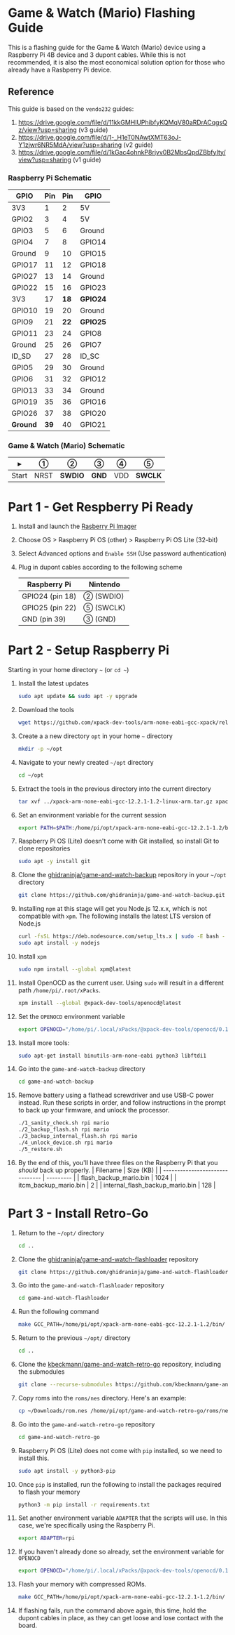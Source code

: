 # Game & Watch (Mario) Flashing Guide
This is a flashing guide for the Game & Watch (Mario) device using a Raspberry Pi 4B device and 3 dupont cables.
While this is not recommended, it is also the most economical solution option for those who already have a Rasbperry Pi device.

## Reference
This guide is based on the `vendo232` guides:
1. https://drive.google.com/file/d/11kkGMHlUPhibfyKQMqV80aRDrACqgsQz/view?usp=sharing (v3 guide)
2. https://drive.google.com/file/d/1-_H1eT0NAwtXMT63oJ-Y1zjwr6NR5MdA/view?usp=sharing (v2 guide)
3. https://drive.google.com/file/d/1kGac4ohnkP8rjvv0B2MbsQpdZBbfyIty/view?usp=sharing (v1 guide)

### Raspberry Pi Schematic

| GPIO   | Pin | Pin | GPIO   |
|--------|-----|-----|--------|
| 3V3    | 1   | 2   | 5V     |
| GPIO2  | 3   | 4   | 5V     |
| GPIO3  | 5   | 6   | Ground |
| GPIO4  | 7   | 8   | GPIO14 |
| Ground | 9   | 10  | GPIO15 |
| GPIO17 | 11  | 12  | GPIO18 |
| GPIO27 | 13  | 14  | Ground |
| GPIO22 | 15  | 16  | GPIO23 |
| 3V3    | 17  | **18**  | **GPIO24** |
| GPIO10 | 19  | 20  | Ground |
| GPIO9  | 21  | **22**  | **GPIO25** |
| GPIO11 | 23  | 24  | GPIO8  |
| Ground | 25  | 26  | GPIO7  |
| ID_SD  | 27  | 28  | ID_SC  |
| GPIO5  | 29  | 30  | Ground |
| GPIO6  | 31  | 32  | GPIO12 |
| GPIO13 | 33  | 34  | Ground |
| GPIO19 | 35  | 36  | GPIO16 |
| GPIO26 | 37  | 38  | GPIO20 |
| **Ground** | **39**  | 40  | GPIO21 |

### Game & Watch (Mario) Schematic

| ▸     | ①    | **②**     | **③**   | ④   | **⑤**     |
| ----- | ---- | --------- | ------- | --- | --------- |
| Start | NRST | **SWDIO** | **GND** | VDD | **SWCLK** |

# Part 1 - Get Respberry Pi Ready
1. Install and launch the [Rasberry Pi Imager](https://www.raspberrypi.com/software/)
2. Choose OS > Raspberry Pi OS (other) > Raspberry Pi OS Lite (32-bit)
3. Select Advanced options and `Enable SSH` (Use password authentication)
4. Plug in dupont cables according to the following scheme

   | Raspberry Pi    | Nintendo  |
   | --------------- | --------- |
   | GPIO24 (pin 18) | ② (SWDIO) |
   | GPIO25 (pin 22) | ⑤ (SWCLK) |
   | GND (pin 39)    | ③ (GND)   |
   

# Part 2 - Setup Raspberry Pi

Starting in your home directory `~` (or `cd ~`)

1. Install the latest updates 
   ```bash
   sudo apt update && sudo apt -y upgrade
   ```
2. Download the tools
   ```bash
   wget https://github.com/xpack-dev-tools/arm-none-eabi-gcc-xpack/releases/download/v12.2.1-1.2/xpack-arm-none-eabi-gcc-12.2.1-1.2-linux-arm.tar.gz
   ```
3. Create a a new directory `opt` in your home `~` directory
   ```bash
   mkdir -p ~/opt
   ```
4. Navigate to your newly created `~/opt` directory
   ```bash
   cd ~/opt
   ```
5. Extract the tools in the previous directory into the current directory
   ```bash
   tar xvf ../xpack-arm-none-eabi-gcc-12.2.1-1.2-linux-arm.tar.gz xpack-arm-none-eabi-gcc-12.2.1-1.2
   ```

6. Set an environment variable for the current session
   ```bash
   export PATH=$PATH:/home/pi/opt/xpack-arm-none-eabi-gcc-12.2.1-1.2/bin/
   ```
7. Raspberry Pi OS (Lite) doesn't come with Git installed, so install Git to clone repositories
   ```bash
   sudo apt -y install git
   ```
8. Clone the [ghidraninja/game-and-watch-backup](https://github.com/ghidraninja/game-and-watch-backup) repository in your `~/opt` directory
   ```bash
   git clone https://github.com/ghidraninja/game-and-watch-backup.git
   ```

9. Installing `npm` at this stage will get you Node.js 12.x.x, which is not compatible with `xpm`.  The following installs the latest LTS version of Node.js
   ```bash
   curl -fsSL https://deb.nodesource.com/setup_lts.x | sudo -E bash -
   sudo apt install -y nodejs
   ```

10. Install `xpm`
    ```bash
    sudo npm install --global xpm@latest
    ```

11. Install OpenOCD as the current user.  Using `sudo` will result in a different path `/home/pi/.root/xPacks`.
    ```bash
    xpm install --global @xpack-dev-tools/openocd@latest
    ```
    
12. Set the `OPENOCD` environment variable
    ```bash
    export OPENOCD="/home/pi/.local/xPacks/@xpack-dev-tools/openocd/0.12.0-1.1/.content/bin/openocd"
    ```

13. Install more tools:
    ```bash
    sudo apt-get install binutils-arm-none-eabi python3 libftdi1
    ```

14. Go into the `game-and-watch-backup` directory
    ```bash
    cd game-and-watch-backup
    ```

15. Remove battery using a flathead screwdriver and use USB-C power instead.  Run these scripts in order, and follow instructions in the prompt to back up your firmware, and unlock the processor.
    ```bash
    ./1_sanity_check.sh rpi mario
    ./2_backup_flash.sh rpi mario
    ./3_backup_internal_flash.sh rpi mario
    ./4_unlock_device.sh rpi mario
    ./5_restore.sh
    ```
    
16. By the end of this, you'll have three files on the Raspberry Pi that you _should_ back up properly.
    | Filename                        | Size (KB) |
    | ------------------------------- | --------- |
    | flash_backup_mario.bin          | 1024      |
    | itcm_backup_mario.bin           | 2         |
    | internal_flash_backup_mario.bin | 128       |

# Part 3 - Install Retro-Go

1. Return to the `~/opt/` directory
   ```bash
   cd ..
   ```

2. Clone the [ghidraninja/game-and-watch-flashloader](https://github.com/ghidraninja/game-and-watch-flashloader) repository
   ```bash
   git clone https://github.com/ghidraninja/game-and-watch-flashloader.git
   ```
3. Go into the `game-and-watch-flashloader` repository
   ```bash
   cd game-and-watch-flashloader
   ```

4. Run the following command
   ```bash
   make GCC_PATH=/home/pi/opt/xpack-arm-none-eabi-gcc-12.2.1-1.2/bin/
   ```

5. Return to the previous `~/opt/` directory
   ```bash
   cd ..
   ```

6. Clone the [kbeckmann/game-and-watch-retro-go](https://github.com/kbeckmann/game-and-watch-retro-go) repository, including the submodules
   ```bash
   git clone --recurse-submodules https://github.com/kbeckmann/game-and-watch-retro-go
   ```

7. Copy roms into the `roms/nes` directory.  Here's an example:
   ```bash
   cp ~/Downloads/rom.nes /home/pi/opt/game-and-watch-retro-go/roms/nes
   ```
8. Go into the `game-and-watch-retro-go` repository
   ```bash
   cd game-and-watch-retro-go
   ```

9. Raspberry Pi OS (Lite) does not come with `pip` installed, so we need to install this.
   ```bash
   sudo apt install -y python3-pip
   ```

10. Once `pip` is installed, run the following to install the packages required to flash your memory
    ```bash
    python3 -m pip install -r requirements.txt
    ```

11. Set another environment variable `ADAPTER` that the scripts will use.  In this case, we're specifically using the Raspberry Pi.
    ```bash
    export ADAPTER=rpi
    ```

12. If you haven't already done so already, set the environment variable for `OPENOCD`
    ```bash
    export OPENOCD="/home/pi/.local/xPacks/@xpack-dev-tools/openocd/0.12.0-1.1/.content/bin/openocd"
    ```

13. Flash your memory with compressed ROMs.
    ```bash
    make GCC_PATH=/home/pi/opt/xpack-arm-none-eabi-gcc-12.2.1-1.2/bin/ COMPRESS=lzma GNW_TARGET=mario flash
    ```

14. If flashing fails, run the command above again, this time, hold the dupont cables in place, as they can get loose and lose contact with the board.
